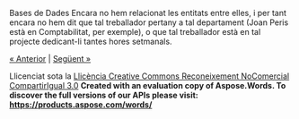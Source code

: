 Bases de Dades
Encara no hem relacionat les entitats entre elles, i per tant encara no hem dit que tal treballador pertany a tal departament (Joan Peris està en Comptabilitat, per exemple), o que tal treballador està en tal projecte dedicant-li tantes hores setmanals.







[« Anterior](exercicis.md) | [Següent »](41_relaci.md)

Llicenciat sota la [Llicència Creative Commons Reconeixement NoComercial CompartirIgual 3.0](http://creativecommons.org/licenses/by-nc-sa/3.0/)
**Created with an evaluation copy of Aspose.Words. To discover the full versions of our APIs please visit: https://products.aspose.com/words/**
